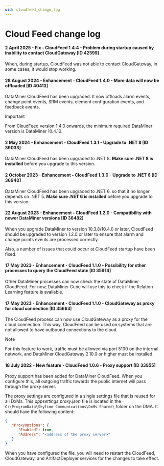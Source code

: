 ```yaml
---
uid: cloudfeed_change_log
---
```


# Cloud Feed change log

#### 2 April 2025 - Fix - CloudFeed 1.4.4 - Problem during startup caused by inability to contact CloudGateway [ID 42599]

<!-- MR 10.5.0 [CU3] - FR 10.5.6 -->

When, during startup, CloudFeed was not able to contact CloudGateway, in some cases, it would stop working.

#### 28 August 2024 - Enhancement - CloudFeed 1.4.0 - More data will now be offloaded [ID 40413]

DataMiner CloudFeed has been upgraded. It now offloads alarm events, change point events, SRM events, element configuration events, and feedback events.

> [!IMPORTANT]
> From CloudFeed version 1.4.0 onwards, the minimum required DataMiner version is DataMiner 10.4.10.

#### 2 May 2024 - Enhancement - CloudFeed 1.3.1 - Upgrade to .NET 8 [ID 39033]

DataMiner CloudFeed has been upgraded to .NET 8. **Make sure .NET 8 is installed** before you upgrade to this version.

#### 2 October 2023 - Enhancement - CloudFeed 1.3.0 - Upgrade to .NET 6 [ID 36940]

DataMiner CloudFeed has been upgraded to .NET 6, so that it no longer depends on .NET 5. **Make sure .NET 6 is installed** before you upgrade to this version.

#### 22 August 2023 - Enhancement - CloudFeed 1.2.0 - Compatibility with newer DataMiner versions [ID 36482]

When you upgrade DataMiner to version 10.3.8/10.4.0 or later, CloudFeed should be upgraded to version 1.2.0 or later to ensure that alarm and change points events are processed correctly.

Also, a number of issues that could occur at CloudFeed startup have been fixed.

#### 17 May 2023 - Enhancement - CloudFeed 1.1.0 - Possibility for other processes to query the CloudFeed state [ID 35914]

Other DataMiner processes can now check the state of DataMiner CloudFeed. For now, DataMiner Cube will use this to check if the Relation Learning feature is available.

#### 17 May 2023 - Enhancement - CloudFeed 1.1.0 - CloudGateway as proxy for cloud connection [ID 35663]

The CloudFeed process can now use CloudGateway as a proxy for the cloud connection. This way, CloudFeed can be used on systems that are not allowed to have outbound connections to the cloud.

> [!NOTE]
> For this feature to work, traffic must be allowed via port 5100 on the internal network, and DataMiner CloudGateway 2.10.0 or higher must be installed.

#### 18 July 2022 - New feature - CloudFeed 1.0.6 - Proxy support [ID 33955]

Proxy support has been added for DataMiner CloudFeed. When you configure this, all outgoing traffic towards the public internet will pass through the proxy server.

The proxy settings are configured in a single settings file that is reused for all DxMs. This *appsettings.proxy.json* file is located in the `C:\ProgramData\Skyline Communications\DxMs Shared\` folder on the DMA. It should have the following content:

```json
{
   "ProxyOptions": {
      "Enabled": true,
      "Address": "<address of the proxy server>"
   }
}
```

When you have configured the file, you will need to restart the CloudFeed, CloudGateway, and ArtifactDeployer services for the changes to take effect.
